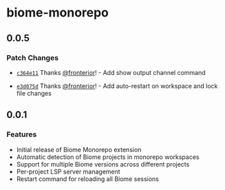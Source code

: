 # biome-monorepo

## 0.0.5

### Patch Changes

- [`c364e11`](https://github.com/fronterior/vscode-biome-monorepo/commit/c364e11c4ffe863ac9b95c9dffa7f7cb549a534c) Thanks [@fronterior](https://github.com/fronterior)! - Add show output channel command

- [`e3d075d`](https://github.com/fronterior/vscode-biome-monorepo/commit/e3d075dcecbd35d41a03deb0f4215e4f204dbd7d) Thanks [@fronterior](https://github.com/fronterior)! - Add auto-restart on workspace and lock file changes

## 0.0.1

### Features

- Initial release of Biome Monorepo extension
- Automatic detection of Biome projects in monorepo workspaces
- Support for multiple Biome versions across different projects
- Per-project LSP server management
- Restart command for reloading all Biome sessions
